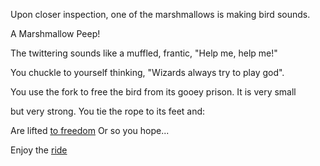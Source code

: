 Upon closer inspection, one of the marshmallows is making bird sounds.

A Marshmallow Peep!

The twittering sounds like a muffled, frantic, "Help me, help me!" 

You chuckle to yourself thinking, "Wizards always try to play god". 

You use the fork to free the bird from its gooey prison. It is very small

but very strong. You tie the rope to its feet and:

Are lifted [to freedom](../marshmallow.md) Or so you hope...

Enjoy the [ride](../enjoy-DreamRide/ride.md)
